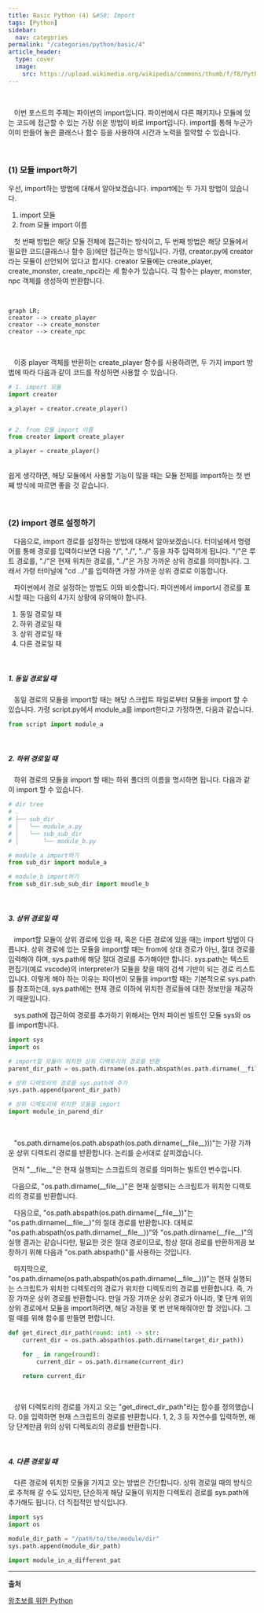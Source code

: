 ```yaml
---
title: Basic Python (4) &#58; Import
tags: [Python]
sidebar:
  nav: categories
permalink: "/categories/python/basic/4"
article_header:
  type: cover
  image:
    src: https://upload.wikimedia.org/wikipedia/commons/thumb/f/f8/Python_logo_and_wordmark.svg/1280px-Python_logo_and_wordmark.svg.png
---
```


<!--more -->

<br/>

&nbsp;&nbsp; 이번 포스트의 주제는 파이썬의 import입니다. 파이썬에서 다른 패키지나 모듈에 있는 코드에 접근할 수 있는 가장 쉬운 방법이 바로 import입니다. import를 통해 누군가 이미 만들어 놓은 클래스나 함수 등을 사용하여 시간과 노력을 절약할 수 있습니다.

<br/>

### (1) 모듈 import하기

우선, import하는 방법에 대해서 알아보겠습니다. import에는 두 가지 방법이 있습니다.

1. import 모듈
2. from 모듈 import 이름

&nbsp;&nbsp; 첫 번째 방법은 해당 모듈 전체에 접근하는 방식이고, 두 번째 방법은 해당 모듈에서 필요한 코드(클래스나 함수 등)에만 접근하는 방식입니다. 가령,
creator.py에 creator라는 모듈이 선언되어 있다고 합시다. creator 모듈에는 create_player, create_monster, create_npc라는 세 함수가 있습니다. 각 함수는 player, monster, npc 객체를 생성하여 반환합니다.

<br/>

```mermaid
graph LR;
creator --> create_player
creator --> create_monster
creator --> create_npc

```

<br/>

&nbsp;&nbsp; 이중 player 객체를 반환하는 create_player 함수를 사용하려면, 두 가지 import 방법에 따라 다음과 같이 코드를 작성하면 사용할 수 있습니다.

```python
# 1. import 모듈
import creator

a_player = creator.create_player()


# 2. from 모듈 import 이름
from creator import create_player

a_player = create_player()

```

<br/> 쉽게 생각하면, 해당 모듈에서 사용할 기능이 많을 때는 모듈 전체를 import하는 첫 번째 방식에 따르면 좋을 것 같습니다.

<br/>

### (2) import 경로 설정하기

&nbsp;&nbsp; 다음으로, import 경로를 설정하는 방법에 대해서 알아보겠습니다. 터미널에서 명령어를 통해 경로를 입력하다보면 다음 "/", "./", "../" 등을 자주 입력하게 됩니다. "/"은 루트 경로를, "./"은 현재 위치한 경로를, "../"은 가장 가까운 상위 경로를 의미합니다. 그래서 가령 터미널에 "cd ../"를 입력하면 가장 가까운 상위 경로로 이동합니다.

&nbsp;&nbsp; 파이썬에서 경로 설정하는 방법도 이와 비슷합니다. 파이썬에서 import시 경로를 표시할 때는 다음의 4가지 상황에 유의해야 합니다.

1. 동일 경로일 때
2. 하위 경로일 때
3. 상위 경로일 때
4. 다른 경로일 때

<br/>

##### 1. 동일 경로일 때

&nbsp;&nbsp; 동일 경로의 모듈을 import할 때는 해당 스크립트 파일로부터 모듈을 import 할 수 있습니다. 가령 script.py에서 module_a를 import한다고 가정하면, 다음과 같습니다.

```python
from script import module_a
```

<br/>

##### 2. 하위 경로일 때

&nbsp;&nbsp; 하위 경로의 모듈을 import 할 때는 하위 폴더의 이름을 명시하면 됩니다. 다음과 같이 import 할 수 있습니다.

```python
# dir tree
# .
# ├── sub_dir
# │   └── module_a.py
# │   └── sub_sub_dir
# │       └── module_b.py

# module_a import하기
from sub_dir import module_a

# module_b import하기
from sub_dir.sub_sub_dir import moudle_b
```

<br/>

##### 3. 상위 경로일 때

&nbsp;&nbsp; import할 모듈이 상위 경로에 있을 때, 혹은 다른 경로에 있을 때는 import 방법이 다릅니다. 상위 경로에 있는 모듈을 import할 때는 from에 상대 경로가 아닌, 절대 경로를 입력해야 하며, sys.path에 해당 절대 경로를 추가해야만 합니다. sys.path는 텍스트 편집기(예로 vscode)의 interpreter가 모듈을 찾을 때의 검색 기반이 되는 경로 리스트입니다. 이렇게 해야 하는 이유는 파이썬이 모듈을 import할 때는 기본적으로 sys.path를 참조하는데, sys.path에는 현재 경로 이하에 위치한 경로들에 대한 정보만을 제공하기 때문입니다.

&nbsp;&nbsp; sys.path에 접근하여 경로를 추가하기 위해서는 먼저 파이썬 빌트인 모듈 sys와 os를 import합니다.

```python
import sys
import os

# import할 모듈이 위치한 상위 디렉토리의 경로를 반환
parent_dir_path = os.path.dirname(os.path.abspath(os.path.dirname(__file__)))

# 상위 디렉토리의 경로를 sys.path에 추가
sys.path.append(parent_dir_path)

# 상위 디렉토리에 위치한 모듈을 import
import module_in_parend_dir
```

<br/>

&nbsp;&nbsp; "os.path.dirname(os.path.abspath(os.path.dirname(\_\_file\_\_)))"는 가장 가까운 상위 디렉토리 경로를 반환합니다. 논리를 순서대로 살피겠습니다.

&nbsp;&nbsp;먼저 "\_\_file\_\_"은 현재 실행되는 스크립트의 경로를 의미하는 빌트인 변수입니다.

&nbsp;&nbsp;다음으로, "os.path.dirname(\_\_file\_\_)"은 현재 실행되는 스크립트가 위치한 디렉토리의 경로를 반환합니다.

&nbsp;&nbsp; 다음으로, "os.path.abspath(os.path.dirname(\_\_file\_\_))"는 "os.path.dirname(\_\_file\_\_)"의 절대 경로를 반환합니다. 대체로 "os.path.abspath(os.path.dirname(\_\_file\_\_))"와 "os.path.dirname(\_\_file\_\_)"의 실행 결과는 같습니다만, 필요한 것은 절대 경로이므로, 항상 절대 경로를 반환하게끔 보장하기 위해 다음과 "os.path.abspath()"를 사용하는 것입니다.

&nbsp;&nbsp; 마지막으로, "os.path.dirname(os.path.abspath(os.path.dirname(\_\_file\_\_)))"는 현재 실행되는 스크립트가 위치한 디렉토리의 경로가 위치한 디렉토리의 경로를 반환합니다. 즉, 가장 가까운 상위 경로를 반환합니다. 만일 가장 가까운 상위 경로가 아니라, 몇 단계 위의 상위 경로에서 모듈을 import하려면, 해당 과정을 몇 번 반복해줘야만 할 것입니다. 그럴 때를 위해 함수를 만들면 편합니다.

```python
def get_direct_dir_path(round: int) -> str:
    current_dir = os.path.abspath(os.path.dirname(target_dir_path))

    for _ in range(round):
        current_dir = os.path.dirname(current_dir)

    return current_dir
```

<br/>

&nbsp;&nbsp; 상위 디렉토리의 경로를 가지고 오는 "get_direct_dir_path"라는 함수를 정의했습니다. 0을 입력하면 현재 스크립트의 경로를 반환합니다. 1, 2, 3 등 자연수를 입력하면, 해당 단계만큼 위의 상위 디렉토리의 경로를 반환합니다.

<br/>

##### 4. 다른 경로일 때

&nbsp;&nbsp; 다른 경로에 위치한 모듈을 가지고 오는 방법은 간단합니다. 상위 경로일 때의 방식으로 추척해 갈 수도 있지만, 단순하게 해당 모듈이 위치한 디렉토리 경로를 sys.path에 추가해도 됩니다. 더 직접적인 방식입니다.

```python
import sys
import os

module_dir_path = "/path/to/the/module/dir"
sys.path.append(module_dir_path)

import module_in_a_different_pat
```

---

**출처**

[왕초보를 위한 Python](https://wikidocs.net/77)
